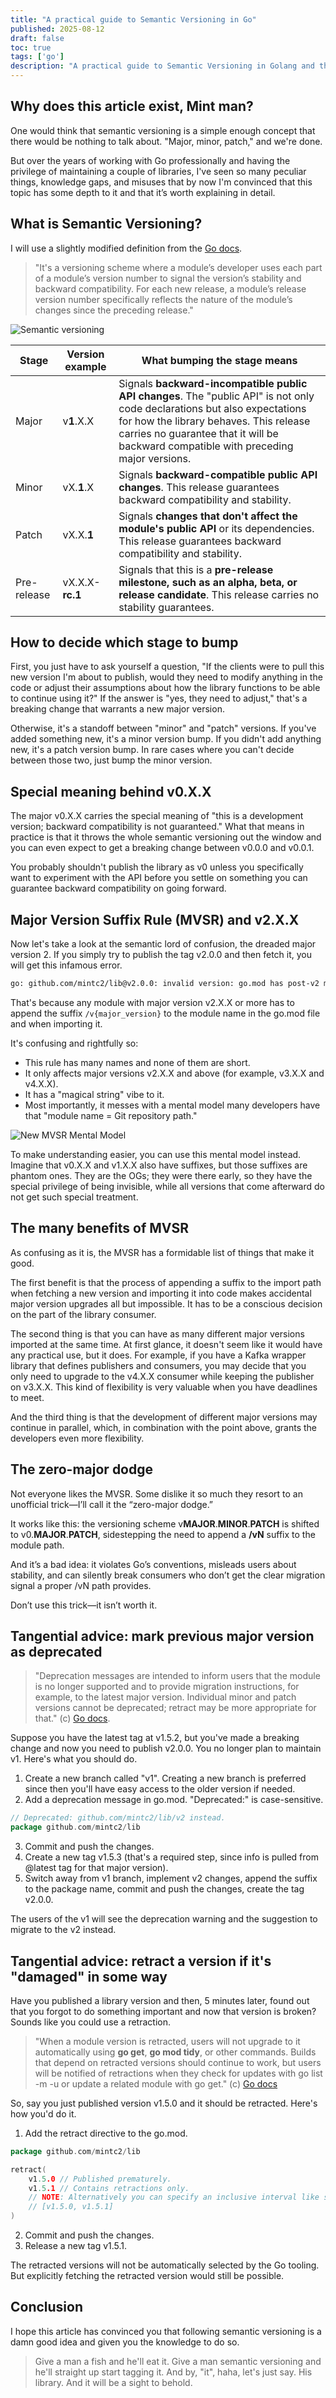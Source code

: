 ```yaml
---
title: "A practical guide to Semantic Versioning in Go"
published: 2025-08-12
draft: false
toc: true
tags: ['go']
description: "A practical guide to Semantic Versioning in Golang and the infamous Major Version Suffix Rule."
---
```


## Why does this article exist, Mint man?

One would think that semantic versioning is a simple enough concept that there would be nothing to talk about. "Major, minor, patch," and we're done.

But over the years of working with Go professionally and having the privilege of maintaining a couple of libraries, I've seen so many peculiar things, knowledge gaps, and misuses that by now I'm convinced that this topic has some depth to it and that it’s worth explaining in detail.

## What is Semantic Versioning?

I will use a slightly modified definition from the [Go docs](https://go.dev/doc/modules/version-numbers).

> "It's a versioning scheme where a module’s developer uses each part of a module’s version number to signal the version’s stability and backward compatibility. For each new release, a module’s release version number specifically reflects the nature of the module’s changes since the preceding release."

![Semantic versioning](./semver.webp 'Semantic Versioning')


| Stage       | Version example | What bumping the stage means                                                                                                                                                                                                                                   |
| ----------- | --------------- | -------------------------------------------------------------------------------------------------------------------------------------------------------------------------------------------------------------------------------------------------------------- |
| Major       | v**1**.X.X      | Signals **backward-incompatible public API changes**. The "public API" is not only code declarations but also expectations for how the library behaves. This release carries no guarantee that it will be backward compatible with preceding major versions. |
| Minor       | vX.**1**.X      | Signals **backward-compatible public API changes**. This release guarantees backward compatibility and stability.                                                                                                                                              |
| Patch       | vX.X.**1**      | Signals **changes that don't affect the module's public API** or its dependencies. This release guarantees backward compatibility and stability.                                                                                                               |
| Pre-release | vX.X.X-**rc.1** | Signals that this is a **pre-release milestone, such as an alpha, beta, or release candidate**. This release carries no stability guarantees.                                                                                                                  |                                                                                          |

## How to decide which stage to bump

First, you just have to ask yourself a question, "If the clients were to pull this new version I'm about to publish, would they need to modify anything in the code or adjust their assumptions about how the library functions to be able to continue using it?" If the answer is "yes, they need to adjust," that's a breaking change that warrants a new major version.

Otherwise, it's a standoff between "minor" and "patch" versions. If you've added something new, it's a minor version bump. If you didn't add anything new, it's a patch version bump. In rare cases where you can't decide between those two, just bump the minor version.

## Special meaning behind v0.X.X

The major v0.X.X carries the special meaning of "this is a development version; backward compatibility is not guaranteed." What that means in practice is that it throws the whole semantic versioning out the window and you can even expect to get a breaking change between v0.0.0 and v0.0.1.

You probably shouldn't publish the library as v0 unless you specifically want to experiment with the API before you settle on something you can guarantee backward compatibility on going forward.

## Major Version Suffix Rule (MVSR) and v2.X.X

Now let's take a look at the semantic lord of confusion, the dreaded major version 2. If you simply try to publish the tag v2.0.0 and then fetch it, you will get this infamous error.

```sh
go: github.com/mintc2/lib@v2.0.0: invalid version: go.mod has post-v2 module path "github.com/mintc2/lib/v2" at revision v2.0.0
```

That's because any module with major version v2.X.X or more has to append the suffix `/v{major_version}` to the module name in the go.mod file and when importing it.

It's confusing and rightfully so:

* This rule has many names and none of them are short.
* It only affects major versions v2.X.X and above (for example, v3.X.X and v4.X.X).
* It has a "magical string" vibe to it.
* Most importantly, it messes with a mental model many developers have that "module name = Git repository path."

![New MVSR Mental Model](./mvsr_model.webp "New MVSR Mental Model")

To make understanding easier, you can use this mental model instead. Imagine that v0.X.X and v1.X.X also have suffixes, but those suffixes are phantom ones. They are the OGs; they were there early, so they have the special privilege of being invisible, while all versions that come afterward do not get such special treatment.

## The many benefits of MVSR

As confusing as it is, the MVSR has a formidable list of things that make it good.

The first benefit is that the process of appending a suffix to the import path when fetching a new version and importing it into code makes accidental major version upgrades all but impossible. It has to be a conscious decision on the part of the library consumer.

The second thing is that you can have as many different major versions imported at the same time. At first glance, it doesn't seem like it would have any practical use, but it does. For example, if you have a Kafka wrapper library that defines publishers and consumers, you may decide that you only need to upgrade to the v4.X.X consumer while keeping the publisher on v3.X.X. This kind of flexibility is very valuable when you have deadlines to meet.

And the third thing is that the development of different major versions may continue in parallel, which, in combination with the point above, grants the developers even more flexibility.

## The zero-major dodge

Not everyone likes the MVSR. Some dislike it so much they resort to an unofficial trick—I’ll call it the “zero-major dodge.”

It works like this: the versioning scheme v**MAJOR**.**MINOR**.**PATCH** is shifted to v0.**MAJOR**.**PATCH**, sidestepping the need to append a **/vN** suffix to the module path.

And it’s a bad idea: it violates Go’s conventions, misleads users about stability, and can silently break consumers who don’t get the clear migration signal a proper /vN path provides. 

Don’t use this trick—it isn’t worth it.

## Tangential advice: mark previous major version as deprecated

> "Deprecation messages are intended to inform users that the module is no longer supported and to provide migration instructions, for example, to the latest major version. Individual minor and patch versions cannot be deprecated; retract may be more appropriate for that." (c) [Go docs](https://go.dev/ref/mod#go-mod-file-module-deprecation).

Suppose you have the latest tag at v1.5.2, but you've made a breaking change and now you need to publish v2.0.0. You no longer plan to maintain v1. Here's what you should do.

1. Create a new branch called "v1". Creating a new branch is preferred since then you'll have easy access to the older version if needed.
2. Add a deprecation message in go.mod. "Deprecated:" is case-sensitive.

```go title='go.mod'
// Deprecated: github.com/mintc2/lib/v2 instead.
package github.com/mintc2/lib
```

3. Commit and push the changes.
4. Create a new tag v1.5.3 (that's a required step, since info is pulled from @latest tag for that major version).
5. Switch away from v1 branch, implement v2 changes, append the suffix to the package name, commit and push the changes, create the tag v2.0.0.

The users of the v1 will see the deprecation warning and the suggestion to migrate to the v2 instead.

## Tangential advice: retract a version if it's "damaged" in some way

Have you published a library version and then, 5 minutes later, found out that you forgot to do something important and now that version is broken? Sounds like you could use a retraction.

> "When a module version is retracted, users will not upgrade to it automatically using **go get**, **go mod tidy**, or other commands. Builds that depend on retracted versions should continue to work, but users will be notified of retractions when they check for updates with go list -m -u or update a related module with go get." (c) [Go docs](https://go.dev/ref/mod#go-mod-file-retract)

So, say you just published version v1.5.0 and it should be retracted. Here's how you'd do it.

1. Add the retract directive to the go.mod.

```go title='go.mod'
package github.com/mintc2/lib

retract(
    v1.5.0 // Published prematurely.
    v1.5.1 // Contains retractions only.
    // NOTE: Alternatively you can specify an inclusive interval like so
    // [v1.5.0, v1.5.1]
)
```

2. Commit and push the changes.
3. Release a new tag v1.5.1.

The retracted versions will not be automatically selected by the Go tooling. But explicitly fetching the retracted version would still be possible.

## Conclusion 

I hope this article has convinced you that following semantic versioning is a damn good idea and given you the knowledge to do so.

> Give a man a fish and he'll eat it. Give a man semantic versioning and he'll straight up start tagging it. And by, "it", haha, let's just say. His library. And it will be a sight to behold.